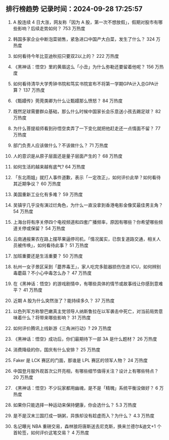 
## 排行榜趋势 记录时间：2024-09-28 17:25:57
  
  1. A 股连续 4 日大涨，网友称「因为 A 股，第一次不想放假」，假期对股市有哪些影响？后续走势如何？ 753 万热度
    
  2. 韩国多家企业中断泡菜销售，紧急进口中国产大白菜，发生了什么？ 324 万热度
    
  3. 如何看待今年比亚迪秋招只要双2以上的？ 222 万热度
    
  4. 《黑神话：悟空》里的黄眉这么「小丑」为什么弥勒还要留着他呢？ 156 万热度
    
  5. 如何看待清华大学秀钟书院和笃实书院宣布不将第一学期GPA计入总GPA计算？ 137 万热度
    
  6. 《甄嬛传》莞莞类卿为什么让甄嬛那么愤怒？ 84 万热度
    
  7. 既然足球需要群众基础，那么什么时候中国家长会乐意送小孩去踢足球？ 82 万热度
    
  8. 为什么菩提祖师看到孙悟空卖弄了一下变化就把他赶走还一点情面不留？ 77 万热度
    
  9. 部门负责人应该做什么？不该做什么？ 71 万热度
    
  10. 人的意识是从原子层面还是量子层面产生的？ 68 万热度
    
  11. 如何生活的越来越有底气? 64 万热度
    
  12. 「东北雨姐」就打人事件道歉，表示「一定改正」，如何评价此举？如何看待其近期争议？ 60 万热度
    
  13. 美国重新工业化有多难？ 59 万热度
    
  14. 吴镇宇几乎没有演过烂角色，为什么一直没拿到香港电影金像奖最佳男主角？ 54 万热度
    
  15. 上海台将有序关停四个电视频道和四套广播频率，原因有哪些？你希望哪些频道关停或保留？ 54 万热度
    
  16. 云南通报果农在路上摆苹果逼停司机，「情况属实，已恢复道路交通，相关人员被传唤」，如何看待此事？ 51 万热度
    
  17. 加班重要还是生活重要？ 50 万热度
    
  18. 杭州一女子景区采到「蘑界毒王」，家人吃完多脏器损伤住进 ICU，如何辨别毒蘑菇？不小心中毒怎么办？ 47 万热度
    
  19. 在《黑神话：悟空》的游戏剧情中，有哪些具体的情节或故事线让你感到意难平？ 41 万热度
    
  20. 近期 A 股为什么突然涨了？能持续多久？ 37 万热度
    
  21. 以色列军方称黎巴嫩真主党领导人纳斯鲁拉在以军袭击中死亡，对当前局势意味着什么？将带来哪些影响？ 31 万热度
    
  22. 如何评价腾讯上线新游《三角洲行动》? 29 万热度
    
  23. 《黑神话：悟空》成功后，你们最期待下一部 3A 是什么题材？ 26 万热度
    
  24. 消费降级的你，国庆有什么安排？ 25 万热度
    
  25. Faker 是 LCK 赛区的门面，那谁是 LPL 赛区的领军人物？ 24 万热度
    
  26. 中国登月服外观首次公开亮相，有哪些细节值得关注？设计上有哪些特点？ 20 万热度
    
  27. 《黑神话：悟空》不少玩家都用幽魂，是不是「精魄」系统平衡没做好？ 6 万热度
    
  28. 如果你只能选择一种运动来保持健康，你会选什么？ 5.3 万热度
    
  29. 是不是汉末三国打成一锅粥，异族却没有趁虚而入？为什么？ 4.3 万热度
    
  30. 名记曝光 NBA 重磅交易，森林狼将唐斯送去尼克斯，换来兰德尔&迪文+1 个首轮签，如何评价这笔交易？ 4 万热度
    
